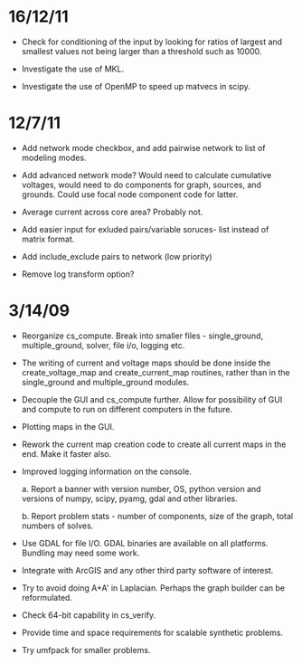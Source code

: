 16/12/11
========

* Check for conditioning of the input by looking for ratios of largest and
  smallest values not being larger than a threshold such as 10000.

* Investigate the use of MKL.

* Investigate the use of OpenMP to speed up matvecs in scipy.


12/7/11
=======

* Add network mode checkbox, and add pairwise network to list of
  modeling modes.

* Add advanced network mode?  Would need to calculate cumulative
  voltages, would need to do components for graph, sources, and
  grounds.  Could use focal node component code for latter.

* Average current across core area? Probably not.

* Add easier input for exluded pairs/variable soruces- list instead of
   matrix format.

* Add include_exclude pairs to network (low priority)

* Remove log transform option? 


3/14/09
=======

* Reorganize cs_compute. Break into smaller files - single_ground,
  multiple_ground, solver, file i/o, logging etc.

* The writing of current and voltage maps should be done inside the
  create_voltage_map and create_current_map routines, rather than in
  the single_ground and multiple_ground modules.

* Decouple the GUI and cs_compute further. Allow for possibility of
  GUI and compute to run on different computers in the future.

* Plotting maps in the GUI.

* Rework the current map creation code to create all current maps in
  the end. Make it faster also.

* Improved logging information on the console. 
   
   a. Report a banner with version number, OS, python version and
      versions of numpy, scipy, pyamg, gdal and other libraries.
   
   b. Report problem stats - number of components, size of the graph,
      total numbers of solves.

* Use GDAL for file I/O. GDAL binaries are available on all
  platforms. Bundling may need some work.

* Integrate with ArcGIS and any other third party software of interest.

* Try to avoid doing A+A' in Laplacian. Perhaps the graph builder can be reformulated.

* Check 64-bit capability in cs_verify.

* Provide time and space requirements for scalable synthetic problems.

* Try umfpack for smaller problems.

